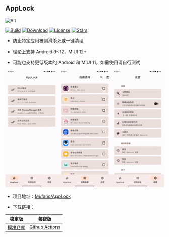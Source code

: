 ## AppLock

![Alt](https://repobeats.axiom.co/api/embed/179c6057502eed2a701c5db1ee18eb86056adcac.svg "Repobeats analytics image")

[![Build](https://img.shields.io/github/workflow/status/Mufanc/AppLock/Build?logo=github&label=Build)](https://github.com/Mufanc/AppLock/actions)
[![Download](https://img.shields.io/github/downloads/Xposed-Modules-Repo/mufanc.tools.applock/total?label=Downloads)](https://github.com/Xposed-Modules-Repo/mufanc.tools.applock/releases/latest)
[![License](https://img.shields.io/github/license/Mufanc/AppLock?label=License)](https://choosealicense.com/licenses/gpl-3.0/)
[![Stars](https://img.shields.io/github/stars/Mufanc/AppLock?label=Stars)](https://github.com/Mufanc)

* 防止特定应用被侧滑杀死或一键清理

* 理论上支持 Android 9~12，MIUI 12+

* 可能也支持更低版本的 Android 和 MIUI 11，如需使用请自行测试

![](images/screenshots.gif)

* 项目地址：[Mufanc/AppLock](https://github.com/Mufanc/AppLock)

* 下载链接：

| 稳定版 | 每夜版 |
| :---: | :---: |
| [模块仓库](https://github.com/Xposed-Modules-Repo/mufanc.tools.applock/releases/latest) | [Github Actions](https://github.com/Mufanc/AppLock/actions/workflows/build.yml) |
